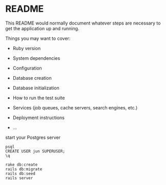 # README

This README would normally document whatever steps are necessary to get the
application up and running.

Things you may want to cover:

* Ruby version

* System dependencies

* Configuration

* Database creation

* Database initialization

* How to run the test suite

* Services (job queues, cache servers, search engines, etc.)

* Deployment instructions

* ...

start your Postgres server
```
psql
CREATE USER jun SUPERUSER;
\q

rake db:create
rails db:migrate
rails db:seed
rails server
```
